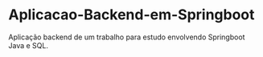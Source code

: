 # Aplicacao-Backend-em-Springboot
Aplicação backend de um trabalho para estudo envolvendo Springboot Java e SQL.
